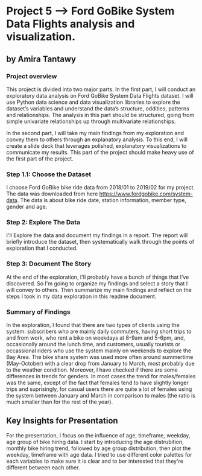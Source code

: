 # Project 5 --> Ford GoBike System Data Flights analysis and visualization.
## by Amira Tantawy

### Project overview

This project is divided into two major parts. In the first part, I will conduct an exploratory data analysis on Ford GoBike System Data Flights dataset. I will use Python data science and data visualization libraries to explore the dataset’s variables and understand the data’s structure, oddities, patterns and relationships. The analysis in this part should be structured, going from simple univariate relationships up through multivariate relationships. 

In the second part, I will take my main findings from my exploration and convey them to others through an explanatory analysis. To this end, I will create a slide deck that leverages polished, explanatory visualizations to communicate my results. This part of the project should make heavy use of the first part of the project.


### Step 1.1: Choose the Dataset


I choose Ford GoBike bike ride data from 2018/01 to 2019/02 for my project. The data was downloaded from here https://www.fordgobike.com/system-data. The data is about bike ride date, station information, member type, gender and age.


### Step 2: Explore The Data 

I'll Explore the data and document my findings in a report. The report will briefly introduce the dataset, then systematically walk through the points of exploration that I conducted.

### Step 3: Document The Story
At the end of the exploration, I'll probably have a bunch of things that I’ve discovered. So I'm going to organize my findings and select a story that I will convey to others. Then summarize my main findings and reflect on the steps I took in my data exploration in this readme document. 


### Summary of Findings

In the exploration, I found that there are two types of clients using the system: subscribers who are mainly daily commuters, having short trips to and from work, who rent a bike on weekdays at 8-9am and 5-6pm, and, occasionally around the lunch time, and customers, usually tourists or occassional riders who use the system mainly on weekends to explore the Bay Area. The bike share system was used more often around summertime (May-October) with a clear drop from January to March, most probably due to the weather condition. Moreover, I have checked if there are some differences in trends for genders. In most cases the trend for males/females was the same, except of the fact that females tend to have slightly longer trips and suprisingly, for casual users there are quite a lot of females using the system between January and March in comparison to males (the ratio is much smaller than for the rest of the year).

## Key Insights for Presentation

For the presentation, I focus on the influence of age, timeframe, weekday, age group of bike hiring data. I start by introducing the age distrubition, monthly bike hiring trend, followed by age group distribution, then plot the weekday, timeframe with age data.  I tried to use different color palettes for each variables to make sure it is clear and to ber interested that they're different between each other.
